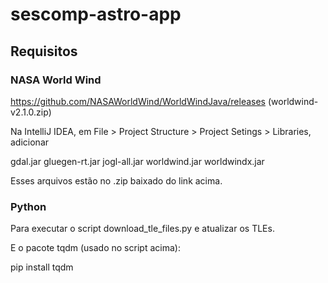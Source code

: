 # sescomp-astro-app

## Requisitos
### NASA World Wind
https://github.com/NASAWorldWind/WorldWindJava/releases (worldwind-v2.1.0.zip)

Na IntelliJ IDEA, em File > Project Structure > Project Setings > Libraries, adicionar

gdal.jar
gluegen-rt.jar
jogl-all.jar
worldwind.jar
worldwindx.jar

Esses arquivos estão no .zip baixado do link acima.

### Python
Para executar o script download_tle_files.py e atualizar os TLEs.

E o pacote tqdm (usado no script acima):

pip install tqdm
